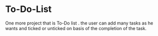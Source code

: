 # To-Do-List
One more project that is To-Do list . the user can add many tasks as he wants and ticked or unticked on basis of the completion of the task.
